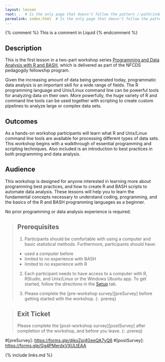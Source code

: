 ```yaml
---
layout: lesson
root: .  # Is the only page that doesn't follow the pattern /:path/index.html
permalink: index.html  # Is the only page that doesn't follow the pattern /:path/index.html
---
```


<!-- this is an html comment -->

{% comment %} This is a comment in Liquid {% endcomment %}

## Description
This is the first lesson in a two-part workshop series [Programming and Data Analysis with R and BASH](https://elizabethbrooks.github.io/NFCDSWorkshop_BeginnersGuide_BioinformaticsDataAnalysis/), which is delivered as part of the NFCDS pedagogdy fellowship program. 

Given the increasing amount of data being generated today, programmatic data analysis is an important skill for a wide range of fields. The R programming language and Unix/Linux command line can be powerful tools for analyzing data on their own. More powerfully, the huge variety of R and command line tools can be used together with scripting to create custom pipelines to analyze large or complex data sets.

## Outcomes
As a hands-on workshop participants will learn what R and Unix/Linux command line tools are available for processing different types of data sets. This workshop begins with a walkthrough of essential programming and scripting techniques. Also included is an introduction to best practices in both programming and data analysis.

## Audience
This workshop is designed for anyone interested in learning more about programming best practices, and how to create R and BASH scripts to automate data analysis. These lessons will help you to learn the fundamental concepts necessary to understand coding, programming, and the basics of the R and BASH programming languages as a beginner.

No prior programming or data analysis experience is required.

> ## Prerequisites
>
> 1. Participants should be comfortable with using a computer and basic statistical methods. Furthermore, participants should have:
> - used a computer before
> - limited to no experience with BASH
> - limited to no experience with R
>
> 2. Each participant needs to have access to a computer with R, RStudio, and Unix/Linux or the Windows Ubuntu app. To get started, follow the directions in the [Setup](setup.html) tab. 
>
> 3. Please complete the [pre-workshop survey][preSurvey] before getting started with the workshop.
{: .prereq}

> ## Exit Ticket
> 
> Please complete the [post-workshop survey][postSurvey] after completion of the workshop, and before you leave.
{: .prereq}

<!-- {% include syllabus.html %} -->

#[preSurvey]: https://forms.gle/djkoZpj4GeeQA7yQ6
#[postSurvey]: https://forms.gle/Gg4PMerdxVXULtEAA

{% include links.md %}
